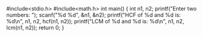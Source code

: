 #include<stdio.h>
#include<math.h>
int main() {
    int n1, n2;
    printf("Enter two numbers: ");
    scanf("%d %d", &n1, &n2);
    printf("HCF of %d and %d is: %d\n", n1, n2, hcf(n1, n2));
    printf("LCM of %d and %d is: %d\n", n1, n2, lcm(n1, n2));
    return 0;
}
